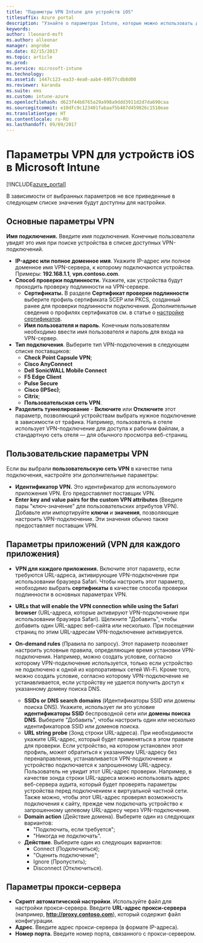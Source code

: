```yaml
---
title: "Параметры VPN Intune для устройств iOS"
titlesuffix: Azure portal
description: "Узнайте о параметрах Intune, которые можно использовать для настройки VPN-подключений на устройствах iOS.\""
keywords: 
author: lleonard-msft
ms.author: alleonar
manager: angrobe
ms.date: 02/15/2017
ms.topic: article
ms.prod: 
ms.service: microsoft-intune
ms.technology: 
ms.assetid: 1447c123-ea33-4ea0-aab4-69577cdb8d00
ms.reviewer: karanda
ms.suite: ems
ms.custom: intune-azure
ms.openlocfilehash: d623f44b8765a29a998a9ddd3911d2d7da690caa
ms.sourcegitcommit: e10dfc9c123401fabaaf5b487d459826c1510eae
ms.translationtype: HT
ms.contentlocale: ru-RU
ms.lasthandoff: 09/09/2017
---
```

# <a name="vpn-settings-for-ios-devices-in-microsoft-intune"></a>Параметры VPN для устройств iOS в Microsoft Intune

[!INCLUDE[azure_portal](./includes/azure_portal.md)]

В зависимости от выбранных параметров не все приведенные в следующем списке значения будут доступны для настройки.

## <a name="base-vpn-settings"></a>Основные параметры VPN


**Имя подключения.** Введите имя подключения. Конечные пользователи увидят это имя при поиске устройства в списке доступных VPN-подключений.
- **IP-адрес или полное доменное имя**. Укажите IP-адрес или полное доменное имя VPN-сервера, к которому подключаются устройства. Примеры: **192.168.1.1**, **vpn.contoso.com**.
- **Способ проверки подлинности.** Укажите, как устройства будут проходить проверку подлинности на VPN-сервере.
    - **Сертификаты.** В разделе **Сертификат проверки подлинности** выберите профиль сертификата SCEP или PKCS, созданный ранее для проверки подлинности подключения. Дополнительные сведения о профилях сертификатов см. в статье о [настройке сертификатов](certificates-configure.md).
    - **Имя пользователя и пароль**. Конечным пользователям необходимо ввести имя пользователя и пароль для входа на VPN-сервер.
- **Тип подключения**. Выберите тип VPN-подключения в следующем списке поставщиков:
    - **Check Point Capsule VPN**;
    - **Cisco AnyConnect**
    - **Dell SonicWALL Mobile Connect**
    - **F5 Edge Client**
    - **Pulse Secure**
    - **Cisco (IPSec)**;
    - **Citrix**;
    - **Пользовательская сеть VPN**.
- **Разделить туннелирование** - **Включите** или **Отключите** этот параметр, позволяющий устройствам выбрать нужное подключение в зависимости от трафика. Например, пользователь в отеле использует VPN-подключение для доступа к рабочим файлам, а стандартную сеть отеля — для обычного просмотра веб-страниц.


## <a name="custom-vpn-settings"></a>Пользовательские параметры VPN

Если вы выбрали **пользовательскую сеть VPN** в качестве типа подключения, настройте эти дополнительные параметры:

- **Идентификатор VPN.** Это идентификатор для используемого приложения VPN. Его предоставляет поставщик VPN.
- **Enter key and value pairs for the custom VPN attributes** (Введите пары "ключ-значение" для пользовательских атрибутов VPN). Добавьте или импортируйте **ключи** и **значения**, позволяющие настроить VPN-подключение. Эти значения обычно также предоставляет поставщик VPN.

## <a name="apps-per-app-vpn-settings"></a>Параметры приложений (VPN для каждого приложения)

- **VPN для каждого приложения.** Включите этот параметр, если требуются URL-адреса, активирующие VPN-подключение при использовании браузера Safari. Чтобы настроить этот параметр, необходимо выбрать **сертификаты** в качестве способа проверки подлинности в основных параметрах VPN.
- **URLs that will enable the VPN connection while using the Safari browser** (URL-адреса, которые активируют VPN-подключение при использовании браузера Safari). Щелкните "Добавить", чтобы добавить один URL-адрес веб-сайта или несколько. При посещении страниц по этим URL-адресам VPN-подключение активируется.

- **On-demand rules** (Правила по запросу). Этот параметр позволяет настроить условные правила, определяющие время установки VPN-подключения. Например, можно создать условие, согласно которому VPN-подключение используется, только если устройство не подключено к одной из корпоративных сетей Wi-Fi. Кроме того, можно создать условие, согласно которому VPN-подключение не устанавливается, если устройству не удается получить доступ к указанному домену поиска DNS.

    - **SSIDs or DNS search domains** (Идентификаторы SSID или домены поиска DNS). Укажите, использует ли это условие **идентификаторы SSID** беспроводной сети или **домены поиска DNS**. Выберите "Добавить", чтобы настроить один или несколько идентификаторов SSID или доменов поиска.
    - **URL string probe** (Зонд строки URL-адреса). При необходимости укажите URL-адрес, который будет применяться в этом правиле для проверки. Если устройство, на котором установлен этот профиль, может обратиться к указанному URL-адресу без перенаправления, устанавливается VPN-подключение и устройство подключается к запрошенному URL-адресу. Пользователь не увидит этот URL-адрес проверки. Например, в качестве зонда строки URL-адреса можно использовать адрес веб-сервера аудита, который будет проверять параметры устройства перед подключением к виртуальной частной сети. Также можно, чтобы этот URL-адрес проверял возможность подключения к сайту, прежде чем подключать устройство к запрошенному целевому URL-адресу через VPN-подключение.
    - **Domain action** (Действие домена). Выберите один из следующих вариантов:
        - "Подключить, если требуется"; 
        - "Никогда не подключать". 
    - **Действие**. Выберите один из следующих вариантов:
        - Connect (Подключиться); 
        - "Оценить подключение"; 
        - Ignore (Пропустить); 
        - Disconnect (Отключиться). 


## <a name="proxy-settings"></a>Параметры прокси-сервера

- **Скрипт автоматической настройки**. Используйте файл для настройки прокси-сервера. Введите **URL-адрес прокси-сервера** (например, **http://proxy.contoso.com**), который содержит файл конфигурации.
- **Адрес**. Введите адрес прокси-сервера (в формате IP-адреса).
- **Номер порта.** Введите номер порта, связанного с прокси-сервером.